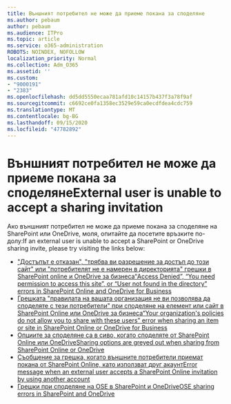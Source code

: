 ```yaml
---
title: Външният потребител не може да приеме покана за споделяне
ms.author: pebaum
author: pebaum
ms.audience: ITPro
ms.topic: article
ms.service: o365-administration
ROBOTS: NOINDEX, NOFOLLOW
localization_priority: Normal
ms.collection: Adm_O365
ms.assetid: ''
ms.custom:
- "9000191"
- "2383"
ms.openlocfilehash: dd5dd5550ecaa781afd10c14157b437f3a78f9af
ms.sourcegitcommit: c6692ce0fa1358ec3529e59ca0ecdfdea4cdc759
ms.translationtype: MT
ms.contentlocale: bg-BG
ms.lasthandoff: 09/15/2020
ms.locfileid: "47782892"
---
```

# <a name="external-user-is-unable-to-accept-a-sharing-invitation"></a><span data-ttu-id="b9954-102">Външният потребител не може да приеме покана за споделяне</span><span class="sxs-lookup"><span data-stu-id="b9954-102">External user is unable to accept a sharing invitation</span></span>

<span data-ttu-id="b9954-103">Ако външният потребител не може да приеме покана за споделяне на SharePoint или OneDrive, моля, опитайте да посетите връзките по-долу:</span><span class="sxs-lookup"><span data-stu-id="b9954-103">If an external user is unable to accept a SharePoint or OneDrive sharing invite, please try visiting the links below:</span></span> 

- [<span data-ttu-id="b9954-104">"Достъпът е отказан", "трябва ви разрешение за достъп до този сайт" или "потребителят не е намерен в директорията" грешки в SharePoint online и OneDrive за бизнеса</span><span class="sxs-lookup"><span data-stu-id="b9954-104">“Access Denied”, “You need permission to access this site”, or “User not found in the directory” errors in SharePoint Online and OneDrive for Business</span></span>](https://docs.microsoft.com/sharepoint/support/administration/access-denied-or-need-permission-error-sharepoint-online-or-onedrive-for-business)
- [<span data-ttu-id="b9954-105">Грешката "правилата на вашата организация не ви позволява да споделяте с тези потребители" при споделяне на елемент или сайт в SharePoint Online или OneDrive за бизнеса</span><span class="sxs-lookup"><span data-stu-id="b9954-105">“Your organization's policies do not allow you to share with these users” error when sharing an item or site in SharePoint Online or OneDrive for Business</span></span>](https://docs.microsoft.com/sharepoint/support/administration/organization-policies-do-not-allow-you-to-share-with-users-error)
- [<span data-ttu-id="b9954-106">Опциите за споделяне са в сиво, когато споделяте от SharePoint Online или OneDrive</span><span class="sxs-lookup"><span data-stu-id="b9954-106">Sharing options are greyed out when sharing from SharePoint Online or OneDrive</span></span>](https://docs.microsoft.com/sharepoint/support/administration/sharing-options-grayed-out-when-sharing-from-sharepoint-online-or-onedrive)
- [<span data-ttu-id="b9954-107">Съобщение за грешка, когато външните потребители приемат покана от SharePoint Online, като използват друг акаунт</span><span class="sxs-lookup"><span data-stu-id="b9954-107">Error message when an external user accepts a SharePoint Online invitation by using another account</span></span>](https://docs.microsoft.com/sharepoint/support/sharing-and-permissions/error-when-external-user-accepts-an-invitation-by-using-another-account)
- [<span data-ttu-id="b9954-108">Грешки при споделяне на OSE в SharePoint и OneDrive</span><span class="sxs-lookup"><span data-stu-id="b9954-108">OSE sharing errors in SharePoint and OneDrive</span></span>](https://docs.microsoft.com/sharepoint/sharepoint-onedrive-error-message)




